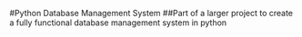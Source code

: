 #Python Database Management System
##Part of a larger project to create a fully functional database management system in python
